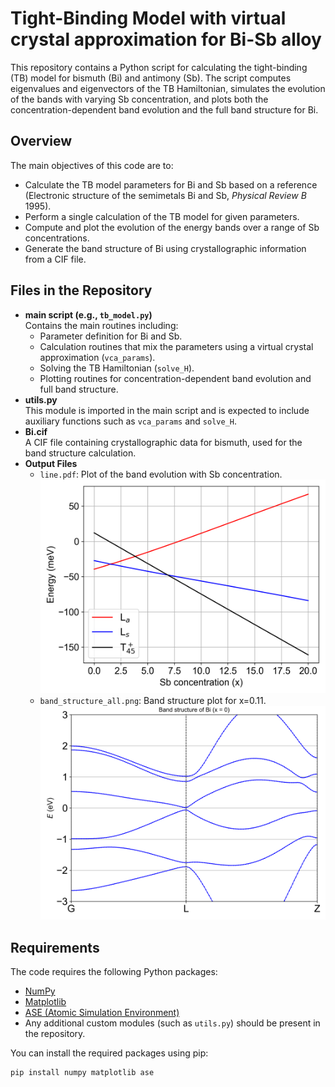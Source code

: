 # Tight-Binding Model with virtual crystal approximation for Bi-Sb alloy

This repository contains a Python script for calculating the tight-binding (TB) model for bismuth (Bi) and antimony (Sb). The script computes eigenvalues and eigenvectors of the TB Hamiltonian, simulates the evolution of the bands with varying Sb concentration, and plots both the concentration-dependent band evolution and the full band structure for Bi.

## Overview

The main objectives of this code are to:
- Calculate the TB model parameters for Bi and Sb based on a reference (Electronic structure of the semimetals Bi and Sb, *Physical Review B* 1995).
- Perform a single calculation of the TB model for given parameters.
- Compute and plot the evolution of the energy bands over a range of Sb concentrations.
- Generate the band structure of Bi using crystallographic information from a CIF file.

## Files in the Repository

- **main script (e.g., `tb_model.py`)**  
  Contains the main routines including:
  - Parameter definition for Bi and Sb.
  - Calculation routines that mix the parameters using a virtual crystal approximation (`vca_params`).
  - Solving the TB Hamiltonian (`solve_H`).
  - Plotting routines for concentration-dependent band evolution and full band structure.
- **utils.py**  
  This module is imported in the main script and is expected to include auxiliary functions such as `vca_params` and `solve_H`.
- **Bi.cif**  
  A CIF file containing crystallographic data for bismuth, used for the band structure calculation.
- **Output Files**  
  - `line.pdf`: Plot of the band evolution with Sb concentration.
  ![line](line.png)
  - `band_structure_all.png`: Band structure plot for x=0.11.
  ![Bi](band_structure.png)

## Requirements

The code requires the following Python packages:
- [NumPy](https://numpy.org/)
- [Matplotlib](https://matplotlib.org/)
- [ASE (Atomic Simulation Environment)](https://wiki.fysik.dtu.dk/ase/)
- Any additional custom modules (such as `utils.py`) should be present in the repository.

You can install the required packages using pip:

```bash
pip install numpy matplotlib ase
